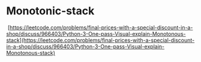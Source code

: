 # Monotonic-stack
​
[https://leetcode.com/problems/final-prices-with-a-special-discount-in-a-shop/discuss/966403/Python-3-One-pass-Visual-explain-Monotonous-stack](https://leetcode.com/problems/final-prices-with-a-special-discount-in-a-shop/discuss/966403/Python-3-One-pass-Visual-explain-Monotonous-stack)